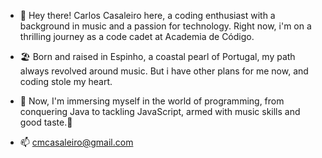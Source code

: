 - 👋 Hey there! Carlos Casaleiro here, a coding enthusiast with a background in music and a passion for technology. Right now, i'm on a thrilling journey as a code cadet at Academia de Código.
  
- 🏖️ Born and raised in Espinho, a coastal pearl of Portugal, my path always revolved around music. But i have other plans for me now, and coding stole my heart.
  
- 💾 Now, I'm immersing myself in the world of programming, from conquering Java to tackling JavaScript, armed with music skills and good taste.🤟
  
- 📫 cmcasaleiro@gmail.com

<!---
carloscasaleiro/carloscasaleiro is a ✨ special ✨ repository because its `README.md` (this file) appears on your GitHub profile.
You can click the Preview link to take a look at your changes.
--->

